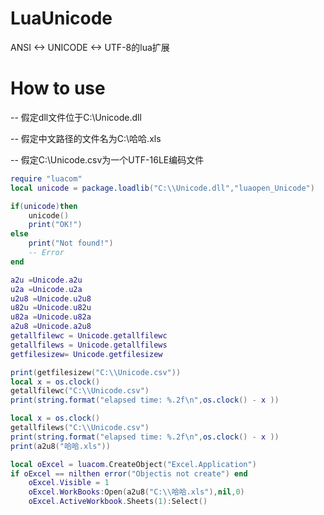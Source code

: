 ﻿LuaUnicode
==========
ANSI <-> UNICODE <-> UTF-8的lua扩展

How to use
==========
-- 假定dll文件位于C:\Unicode.dll

-- 假定中文路径的文件名为C:\哈哈.xls

-- 假定C:\Unicode.csv为一个UTF-16LE编码文件

```lua
require "luacom"
local unicode = package.loadlib("C:\\Unicode.dll","luaopen_Unicode")

if(unicode)then
    unicode()
    print("OK!")
else
    print("Not found!")
    -- Error
end

a2u =Unicode.a2u
u2a =Unicode.u2a
u2u8 =Unicode.u2u8
u82u =Unicode.u82u
u82a =Unicode.u82a
a2u8 =Unicode.a2u8
getallfilewc = Unicode.getallfilewc
getallfilews = Unicode.getallfilews
getfilesizew= Unicode.getfilesizew

print(getfilesizew("C:\\Unicode.csv"))
local x = os.clock()
getallfilewc("C:\\Unicode.csv")
print(string.format("elapsed time: %.2f\n",os.clock() - x ))

local x = os.clock()
getallfilews("C:\\Unicode.csv")
print(string.format("elapsed time: %.2f\n",os.clock() - x ))
print(a2u8("哈哈.xls"))

local oExcel = luacom.CreateObject("Excel.Application")
if oExcel == nilthen error("Objectis not create") end
    oExcel.Visible = 1
    oExcel.WorkBooks:Open(a2u8("C:\\哈哈.xls"),nil,0)
    oExcel.ActiveWorkbook.Sheets(1):Select()
```